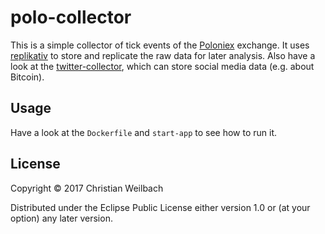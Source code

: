 # polo-collector

This is a simple collector of tick events of
the [Poloniex](http://poloniex.com/) exchange. It
uses [replikativ](https://replikativ.io) to store and replicate the raw data for
later analysis. Also have a look at
the [twitter-collector](https://github.com/replikativ/twitter-collector), which
can store social media data (e.g. about Bitcoin).

## Usage

Have a look at the `Dockerfile` and `start-app` to see how to run it.

## License

Copyright © 2017 Christian Weilbach

Distributed under the Eclipse Public License either version 1.0 or (at
your option) any later version.
